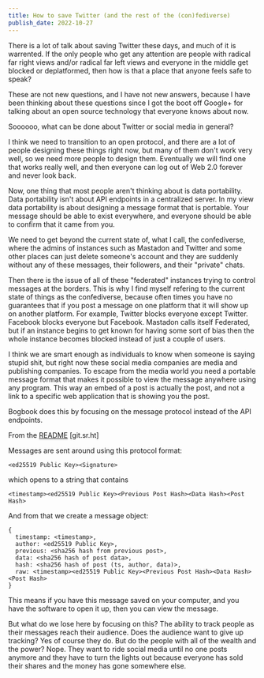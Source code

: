```yaml
---
title: How to save Twitter (and the rest of the (con)fediverse)
publish_date: 2022-10-27
---
```


There is a lot of talk about saving Twitter these days, and much of it is warrented. If the only people who get any attention are people with radical far right views and/or radical far left views and everyone in the middle get blocked or deplatformed, then how is that a place that anyone feels safe to speak?

These are not new questions, and I have not new answers, because I have been thinking about these questions since I got the boot off Google+ for talking about an open source technology that everyone knows about now.

Soooooo, what can be done about Twitter or social media in general?

I think we need to transition to an open protocol, and there are a lot of people designing these things right now, but many of them don't work very well, so we need more people to design them. Eventually we will find one that works really well, and then everyone can log out of Web 2.0 forever and never look back.

Now, one thing that most people aren't thinking about is data portability. Data portability isn't about API endpoints in a centralized server. In my view data portability is about designing a message format that is portable. Your message should be able to exist everywhere, and everyone should be able to confirm that it came from you.

We need to get beyond the current state of, what I call, the confediverse, where the admins of instances such as Mastadon and Twitter and some other places can just delete someone's account and they are suddenly without any of these messages, their followers, and their "private" chats.

Then there is the issue of all of these "federated" instances trying to control messages at the borders. This is why I find myself refering to the current state of things as the confediverse, because often times you have no guarantees that if you post a message on one platform that it will show up on another platform. For example, Twitter blocks everyone except Twitter. Facebook blocks everyone but Facebook. Mastadon calls itself Federated, but if an instance begins to get known for having some sort of bias then the whole instance becomes blocked instead of just a couple of users.

I think we are smart enough as individuals to know when someone is saying stupid shit, but right now these social media companies are media and publishing companies. To escape from the media world you need a portable message format that makes it possible to view the message anywhere using any program. This way an embed of a post is actually the post, and not a link to a specific web application that is showing you the post.

Bogbook does this by focusing on the message protocol instead of the API endpoints. 

From the [README](https://git.sr.ht/~ev/bogbookv3) [git.sr.ht]


Messages are sent around using this protocol format:

```
<ed25519 Public Key><Signature>
```

which opens to a string that contains

```
<timestamp><ed25519 Public Key><Previous Post Hash><Data Hash><Post Hash>
```

And from that we create a message object:

```
{
  timestamp: <timestamp>,
  author: <ed25519 Public Key>,
  previous: <sha256 hash from previous post>,
  data: <sha256 hash of post data>,
  hash: <sha256 hash of post (ts, author, data)>,
  raw: <timestamp><ed25519 Public Key><Previous Post Hash><Data Hash><Post Hash>
}
```

This means if you have this message saved on your computer, and you have the software to open it up, then you can view the message.

But what do we lose here by focusing on this? The ability to track people as their messages reach their audience. Does the audience want to give up tracking? Yes of course they do. But do the people with all of the wealth and the power? Nope. They want to ride social media until no one posts anymore and they have to turn the lights out because everyone has sold their shares and the money has gone somewhere else.

